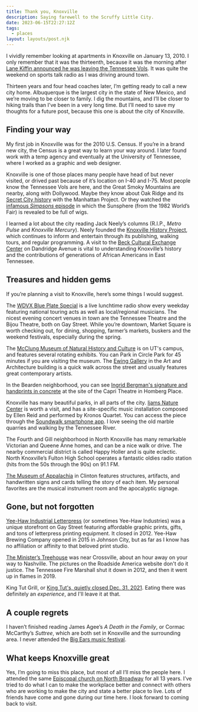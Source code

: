 ```yaml
---
title: Thank you, Knoxville
description: Saying farewell to the Scruffy Little City.
date: 2023-06-15T22:27:12Z
tags:
  - places
layout: layouts/post.njk
---
```


I vividly remember looking at apartments in Knoxville on January 13, 2010. I only remember that it was the thirteenth, because it was the morning after [Lane Kiffin announced he was leaving the Tennessee Vols](https://www.knoxnews.com/story/sports/college/university-of-tennessee/football/2020/01/12/10-years-ago-lane-kiffin-left-tennessee-vols-become-coach-usc/4448431002/). It was quite the weekend on sports talk radio as I was driving around town. 

Thirteen years and four head coaches later, I’m getting ready to call a new city home. Albuquerque is the largest city in the state of New Mexico, and we’re moving to be closer to family. I dig the mountains, and I’ll be closer to hiking trails than I’ve been in a very long time. But I’ll need to save my thoughts for a future post, because this one is about the city of Knoxville.

## Finding your way
My first job in Knoxville was for the 2010 U.S. Census. If you’re in a brand new city, the Census is a great way to learn your way around. I later found work with a temp agency and eventually at the University of Tennessee, where I worked as a graphic and web designer.

Knoxville is one of those places many people have head of but never visited, or drived past because of it’s location on I-40 and I-75. Most people know the Tennessee Vols are here, and the Great Smoky Mountains are nearby, along with Dollywood. Maybe they know about Oak Ridge and its [Secret City history](https://en.wikipedia.org/wiki/Oak_Ridge,_Tennessee#Manhattan_Project) with the Manhattan Project. Or they watched the [infamous <i>Simpsons</i> episode](https://en.wikipedia.org/wiki/Bart_on_the_Road) in which the Sunsphere (from the 1982 World’s Fair) is revealed to be full of wigs.

I learned a lot about the city reading Jack Neely’s columns (R.I.P., <i>Metro Pulse</i> and <i>Knoxville Mercury</i>). Neely founded the [Knoxville History Project](https://knoxvillehistoryproject.org/about/), which continues to inform and entertain through its publishing, walking tours, and regular programming. A visit to the [Beck Cultural Exchange Center](https://www.beckcenter.net/) on Dandridge Avenue is vital to understanding Knoxville’s history and the contributions of generations of African Americans in East Tennessee.


## Treasures and hidden gems

If you’re planning a visit to Knoxville, here’s some things I would suggest.

The [WDVX Blue Plate Special](https://wdvx.com/program/blue-plate-special/) is a live lunchtime radio show every weekday featuring national touring acts as well as local/regional musicians. The nicest evening concert venues in town are the Tennessee Theatre and the Bijou Theatre, both on Gay Street. While you’re downtown, Market Square is worth checking out, for dining, shopping, farmer’s markets, buskers and the weekend festivals, especially during the spring.

The [McClung Museum of Natural History and Culture](https://mcclungmuseum.utk.edu/visit/exhibitions/) is on UT's campus, and features several rotating exhibits. You can Park in Circle Park for 45 minutes if you are visiting the museum. The [Ewing Gallery](https://ewing-gallery.utk.edu/) in the Art and Architecture building is a quick walk across the street and usually features great contemporary artists.

In the Bearden neighborhood, you can see [Ingrid Bergman's signature and handprints in concrete](https://knoxvillehistoryproject.org/bearden-historic-points-interest/) at the site of the Capri Theatre in Homberg Place.

Knoxville has many beautiful parks, in all parts of the city. [Ijams Nature Center](https://www.ijams.org/) is worth a visit, and has a site-specific music installation composed by Ellen Reid and performed by Kronos Quartet. You can access the piece through the [Soundwalk smartphone app](https://www.ellenreidsoundwalk.com/). I love seeing the old marble quarries and walking by the Tennessee River.

The Fourth and Gill neighborhood in North Knoxville has many remarkable Victorian and Queene Anne homes, and can be a nice walk or drive. The nearby commercial district is called Happy Holler and is quite eclectic. North Knoxville’s Fulton High School operates a fantastic oldies radio station (hits from the 50s through the 90s) on 91.1 FM.

[The Museum of Appalachia](https://www.museumofappalachia.org/) in Clinton features structures, artifacts, and handwritten signs and cards telling the story of each item. My personal favorites are the musical instrument room and the apocalyptic signage.


## Gone, but not forgotten
[Yee-Haw Industrial Letterpress](https://panhandlermagazine.com/art/yee-haw-industries/) (or sometimes Yee-Haw Industries) was a unique storefront on Gay Street featuring affordable graphic prints, gifts, and tons of letterpress printing equipment. It closed in 2012. Yee-Haw Brewing Company opened in 2015 in Johnson City, but as far as I know has no affiliation or affinity to that beloved print studio.

[The Minister’s Treehouse](https://www.roadsideamerica.com/story/13769) was near Crossville, about an hour away on your way to Nashville. The pictures on the Roadside America website don't do it justice. The Tennessee Fire Marshall shut it down in 2012, and then it went up in flames in 2019.

King Tut Grill, or [King Tut's, quietly closed Dec. 31, 2021](https://www.knoxnews.com/story/shopper-news/south-knox/2022/02/02/king-tut-grill-south-knoxville-closes-after-decades/9226752002/). Eating there was definitely an *experience*, and I'll leave it at that.


## A couple regrets
I haven’t finished reading James Agee’s <i>A Death in the Family</i>, or Cormac McCarthy’s <i>Suttree</i>, which are both set in Knoxville and the surrounding area. I never attended the [Big Ears music festival](https://bigearsfestival.org/).


## What keeps Knoxville great
Yes, I’m going to miss this place, but most of all I’ll miss the people here. I attended the same [Episcopal church on North Broadway](https://www.stjamesknox.org/) for all 13 years. I’ve tried to do what I can to make the workplace better and connect with others who are working to make the city and state a better place to live. Lots of friends have come and gone during our time here. I look forward to coming back to visit.
